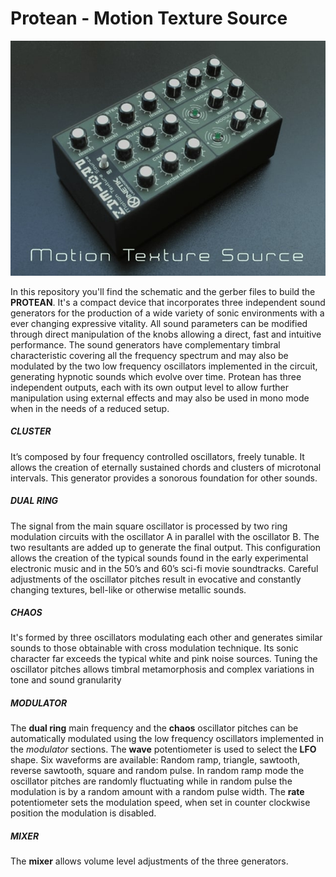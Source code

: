 # Protean - Motion Texture Source
![Protean](Images/Protean.jpg)

In this repository you'll find the schematic and the gerber files to build the **PROTEAN**. It's a compact device that incorporates three independent sound generators for the production of a wide variety of sonic environments with a ever changing expressive vitality.
All sound parameters can be modified through direct manipulation of the knobs allowing a direct, fast and intuitive performance.
The sound generators have complementary timbral characteristic covering all the frequency spectrum and may also be modulated by the two low frequency oscillators implemented in the circuit, generating hypnotic sounds which evolve over time.
Protean has three independent outputs, each with its own output level to allow further manipulation using external effects and may also be used in mono mode when in the needs of a reduced setup.
##### CLUSTER
It’s composed by four frequency controlled oscillators, freely tunable. It allows the creation of eternally sustained chords and clusters of microtonal intervals. This generator provides a sonorous foundation for other sounds.
##### DUAL RING
The signal from the main square oscillator is processed by two ring modulation circuits with the oscillator A in parallel with the oscillator B. The two resultants are added up to generate the final output.
This configuration allows the creation of the typical sounds found in the early experimental electronic music and in the 50’s and 60’s sci-fi movie soundtracks. Careful adjustments of the oscillator pitches result in evocative and constantly changing textures, bell-like or otherwise metallic sounds.
##### CHAOS
It's formed by three oscillators modulating each other and generates similar sounds to those obtainable with cross modulation technique. Its sonic character far exceeds the typical white and pink noise sources. Tuning the oscillator pitches allows timbral metamorphosis and complex variations in tone and sound granularity

##### MODULATOR
The **dual ring** main frequency and the **chaos** oscillator pitches can be automatically modulated using the low frequency oscillators implemented in the *modulator* sections. The **wave** potentiometer is used to select the **LFO** shape. Six waveforms are available: Random ramp, triangle, sawtooth, reverse sawtooth, square and random pulse. In random ramp mode the oscillator pitches are randomly fluctuating while in random pulse the modulation is by a random amount with a random pulse width. The **rate** potentiometer sets the modulation speed, when set in counter clockwise position the modulation is disabled.
##### MIXER
The **mixer** allows volume level adjustments of the three generators. 
